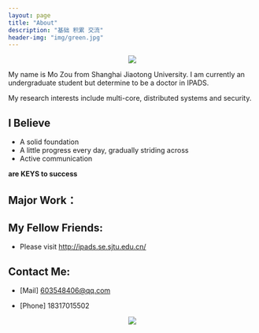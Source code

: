 ```yaml
---
layout: page
title: "About"
description: "基础 积累 交流"
header-img: "img/green.jpg"
---
```



<center>
    <p><img src="http://7xlfkx.com1.z0.glb.clouddn.com/white2.jpg" align="center"></p>
</center>

My name is Mo Zou from Shanghai Jiaotong University. I am currently an undergraduate student but determine to be a doctor in IPADS. 

My research interests include multi-core, distributed systems and security.

## I Believe

- A solid foundation
- A little progress every day, gradually striding across
- Active communication




**are KEYS to success**



## Major Work：


## My Fellow Friends:

- Please visit http://ipads.se.sjtu.edu.cn/

## Contact Me:

- [Mail] 603548406@qq.com

- [Phone] 18317015502

<center>
    <p><img src="http://i173.photobucket.com/albums/w63/cnfeat/2015-08-29-2_zpsqj7po8eo.png" align="center"></p>
</center>






